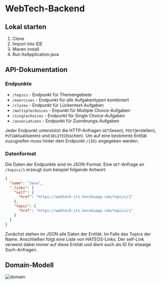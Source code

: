 # WebTech-Backend

## Lokal starten

1. Clone
2. Import into IDE
3. Maven install
4. Run ItsApplication.java

## API-Dokumentation

### Endpunkte

* `/topics` - Endpunkt für Themengebiete
* `/exercises` - Endpunkt für _alle_ Aufgabentypen kombiniert
* `/clozes` - Endpunkt für Lückentext-Aufgaben
* `/multiplechoices` - Enpunkt für Multiple Choice-Aufgaben
* `/singlechoices` - Endpunkt für Single Choice-Aufgaben
* `/associations` - Endpunkt für Zuordnungs-Aufgaben

Jeder Endpunkt unterstützt die HTTP-Anfragen `GET`(lesen), `POST`(erstellen), `PUT`(aktualisieren) und `DELETE`(löschen).
Um auf eine bestimmte Entität zuzugreifen muss hinter dem Endpunkt `/{ID}` angegeben werden.

### Datenformat

Die Daten der Endpunkte sind im JSON-Format. Eine `GET`-Anfrage an `/topics/1` erzeugt zum beispiel folgende Antwort:

```JSON
{
  "name": "Java",
  "_links": {
    "self": {
      "href": "https://webtech-its.herokuapp.com/topics/1"
    },
    "topic": {
      "href": "https://webtech-its.herokuapp.com/topics/1"
    }
  }
}
```

Zunächst stehen im JSON alle Daten der Entität. Im Falle des Topics der Name. Anschließen folgt eine Liste von HATEOS-Links.
Der self-Link verweist dabei immer auf diese Entität und dient auch als ID für etwaige Such-Anfragen.

## Domain-Modell

![domain](https://docs.google.com/drawings/d/1lu95IIlvC_vYBZsw5VztX_c7M5aR_ThyMZtHFN8EAsI/pub?w=828&amp;h=589)
